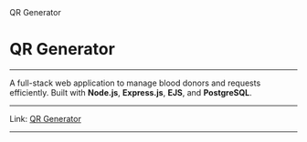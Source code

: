 

<link rel=> QR Generator</link>
 <h1>QR Generator</h1>
<hr>
  <p>A full-stack web application to manage blood donors and requests efficiently. Built with <strong>Node.js</strong>, <strong>Express.js</strong>, <strong>EJS</strong>, and <strong>PostgreSQL</strong>.</p>
  <hr>
  <p>
    <span>Link:</span>
    <span><a href="https://adityamahekar.github.io/QR_generator/">QR Generator</a></span>
  </p>
  <hr>
